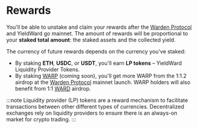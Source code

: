 ﻿---
sidebar_position: 5
---

# Rewards

You'll be able to unstake and claim your rewards after the [Warden Protocol](https://wardenprotocol.org) and YieldWard go mainnet. The amount of rewards will be proportional to your **staked total amount**: the staked assets and the collected yield.

The currency of future rewards depends on the currency you've staked:

-   By staking **ETH**, **USDC**, or **USDT**, you'll earn **LP tokens** – YieldWard Liquidity Provider Tokens.
-   By staking [WARP](https://docs.wardenprotocol.org/tokens/warp-token/warp) (coming soon), you'll get more WARP from the 1:1.2 airdrop at the [Warden Protocol](https://wardenprotocol.org) mainnet launch. WARP holders will also benefit from 1:1 [WARD](https://docs.wardenprotocol.org/tokens/ward-token/ward) airdrop.


:::note 
Liquidity provider (LP) tokens are a reward mechanism to facilitate transactions between other different types of currencies. Decentralized exchanges rely on liquidity providers to ensure there is an always-on market for crypto trading. 
:::
